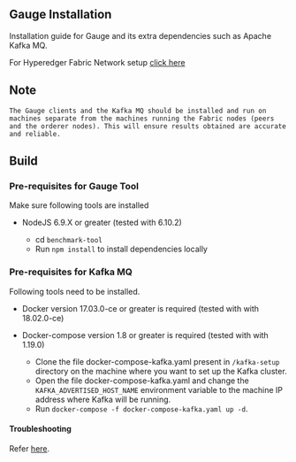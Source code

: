 ## Gauge Installation

Installation guide for Gauge and its extra dependencies such as Apache Kafka MQ.

For Hyperedger Fabric Network setup [click here](./fabric-network-setup.md)

## Note
``
The Gauge clients and the Kafka MQ should be installed and run on machines separate from the machines running the Fabric nodes (peers and the orderer nodes). This will ensure results obtained are accurate and reliable.  
``

## Build

### Pre-requisites for Gauge Tool

Make sure following tools are installed
* NodeJS 6.9.X or greater (tested with 6.10.2)

    * cd `benchmark-tool`
    * Run `npm install` to install dependencies locally


### Pre-requisites for Kafka MQ

Following tools need to be installed.
* Docker version 17.03.0-ce or greater is required (tested with with 18.02.0-ce)
* Docker-compose version 1.8 or greater is required (tested with with 1.19.0)

    * Clone the file docker-compose-kafka.yaml present in `/kafka-setup` directory on the machine where you want to set up the Kafka cluster.
    * Open the file docker-compose-kafka.yaml and change the `KAFKA_ADVERTISED_HOST_NAME` environment variable to the machine IP address where Kafka will be running. 
    * Run `docker-compose -f docker-compose-kafka.yaml up -d`.
	
#### Troubleshooting
Refer [here](./troubleshooting.md).
